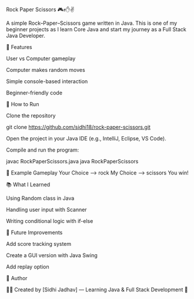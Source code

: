 Rock Paper Scissors 🎮✊✋✌️

A simple Rock–Paper–Scissors game written in Java.
This is one of my beginner projects as I learn Core Java and start my journey as a Full Stack Java Developer.

📌 Features

User vs Computer gameplay

Computer makes random moves

Simple console-based interaction

Beginner-friendly code

🚀 How to Run

Clone the repository

git clone https://github.com/sidhi18/rock-paper-scissors.git


Open the project in your Java IDE (e.g., IntelliJ, Eclipse, VS Code).

Compile and run the program:

javac RockPaperScissors.java
java RockPaperScissors

📝 Example Gameplay
Your Choice --> rock
My Choice --> scissors
You win!

📚 What I Learned

Using Random class in Java

Handling user input with Scanner

Writing conditional logic with if-else

🔮 Future Improvements

Add score tracking system

Create a GUI version with Java Swing

Add replay option

📌 Author

👩‍💻 Created by [Sidhi Jadhav] — Learning Java & Full Stack Development 🚀
